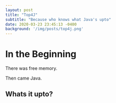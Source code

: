 ```yaml
---
layout: post
title: "Top4J"
subtitle: "Because who knows what Java's upto"
date: 2020-03-23 23:45:13 -0400
background: '/img/posts/top4j.png'
---
```


# In the Beginning

There was free memory.

Then came Java.

## Whats it upto?



